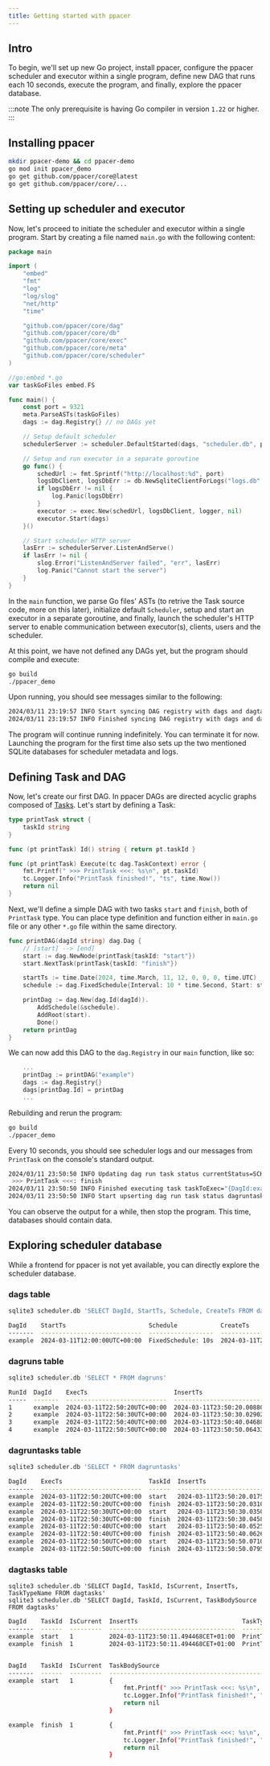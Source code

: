 ```yaml
---
title: Getting started with ppacer
---
```


## Intro

To begin, we'll set up  new Go project, install ppacer, configure the ppacer
scheduler and executor within a single program, define new DAG that runs each
10 seconds, execute the program, and finally, explore the ppacer database.

:::note
The only prerequisite is having Go compiler in version `1.22` or higher.
:::


## Installing ppacer

```bash
mkdir ppacer-demo && cd ppacer-demo
go mod init ppacer_demo
go get github.com/ppacer/core@latest
go get github.com/ppacer/core/...
```


## Setting up scheduler and executor

Now, let's proceed to initiate the scheduler and executor within a single
program. Start by creating a file named `main.go` with the following content:

```go
package main

import (
    "embed"
    "fmt"
    "log"
    "log/slog"
    "net/http"
    "time"

    "github.com/ppacer/core/dag"
    "github.com/ppacer/core/db"
    "github.com/ppacer/core/exec"
    "github.com/ppacer/core/meta"
    "github.com/ppacer/core/scheduler"
)

//go:embed *.go
var taskGoFiles embed.FS

func main() {
    const port = 9321
    meta.ParseASTs(taskGoFiles)
    dags := dag.Registry{} // no DAGs yet

    // Setup default scheduler
    schedulerServer := scheduler.DefaultStarted(dags, "scheduler.db", port)

    // Setup and run executor in a separate goroutine
    go func() {
        schedUrl := fmt.Sprintf("http://localhost:%d", port)
        logsDbClient, logsDbErr := db.NewSqliteClientForLogs("logs.db", nil)
        if logsDbErr != nil {
            log.Panic(logsDbErr)
        }
        executor := exec.New(schedUrl, logsDbClient, logger, nil)
        executor.Start(dags)
    }()

    // Start scheduler HTTP server
    lasErr := schedulerServer.ListenAndServe()
    if lasErr != nil {
        slog.Error("ListenAndServer failed", "err", lasErr)
        log.Panic("Cannot start the server")
    }
}
```

In the `main` function, we parse Go files' ASTs (to retrive the Task source
code, more on this later), initialize default `Scheduler`, setup and start an
executor in a separate goroutine, and finally, launch the scheduler's HTTP
server to enable communication between executor(s), clients, users and the
scheduler.

At this point, we have not defined any DAGs yet, but the program should compile
and execute:

```bash
go build
./ppacer_demo
```

Upon running, you should see messages similar to the following:

```bash
2024/03/11 23:19:57 INFO Start syncing DAG registry with dags and dagtasks tables
2024/03/11 23:19:57 INFO Finished syncing DAG registry with dags and dagtasks tables duration=237.875µs
```

The program will continue running indefinitely. You can terminate it for now.
Launching the program for the first time also sets up the two mentioned SQLite
databases for scheduler metadata and logs.


## Defining Task and DAG

Now, let's create our first DAG. In ppacer DAGs are directed acyclic graphs
composed of [Tasks](https://pkg.go.dev/github.com/ppacer/core/dag#Task). Let's
start by defining a Task:


```go
type printTask struct {
    taskId string
}

func (pt printTask) Id() string { return pt.taskId }

func (pt printTask) Execute(tc dag.TaskContext) error {
    fmt.Printf(" >>> PrintTask <<<: %s\n", pt.taskId)
    tc.Logger.Info("PrintTask finished!", "ts", time.Now())
    return nil
}
```

Next, we'll define a simple DAG with two tasks `start` and `finish`, both of
`PrintTask` type. You can place type definition and function either in `main.go`
file or any other `*.go` file within the same directory.


```go
func printDAG(dagId string) dag.Dag {
    // [start] --> [end]
    start := dag.NewNode(printTask{taskId: "start"})
    start.NextTask(printTask{taskId: "finish"})

    startTs := time.Date(2024, time.March, 11, 12, 0, 0, 0, time.UTC)
    schedule := dag.FixedSchedule{Interval: 10 * time.Second, Start: startTs}

    printDag := dag.New(dag.Id(dagId)).
        AddSchedule(&schedule).
        AddRoot(start).
        Done()
    return printDag
}
```

We can now add this DAG to the `dag.Registry` in our `main` function, like
so:

```go
    ...
    printDag := printDAG("example")
    dags := dag.Registry{}
    dags[printDag.Id] = printDag
    ...
```

Rebuilding and rerun the program:

```bash
go build
./ppacer_demo
```

Every 10 seconds, you should see scheduler logs and our messages from
`PrintTask` on the console's standard output.


```bash
2024/03/11 23:50:50 INFO Updating dag run task status currentStatus=SCHEDULED newStatus=RUNNING
 >>> PrintTask <<<: finish
2024/03/11 23:50:50 INFO Finished executing task taskToExec="{DagId:example ExecTs:2024-03-11T22:50:50UTC+00:00 TaskId:finish}"
2024/03/11 23:50:50 INFO Start upserting dag run task status dagruntask="{DagId:example AtTime:2024-03-11 22:50:50 +0000 UTC TaskId:finish}" status=SUCCESS
```

You can observe the output for a while, then stop the program. This time,
databases should contain data.


## Exploring scheduler database

While a frontend for ppacer is not yet available, you can directly explore the
scheduler database.


### dags table

```bash
sqlite3 scheduler.db 'SELECT DagId, StartTs, Schedule, CreateTs FROM dags'
```

```bash
DagId    StartTs                       Schedule            CreateTs
-------  ----------------------------  ------------------  -----------------------------------
example  2024-03-11T12:00:00UTC+00:00  FixedSchedule: 10s  2024-03-11T23:50:11.493288CET+01:00
```

### dagruns table


```bash
sqlite3 scheduler.db 'SELECT * FROM dagruns'
```

```bash
RunId  DagId    ExecTs                        InsertTs                             Status   StatusUpdateTs                       Version
-----  -------  ----------------------------  -----------------------------------  -------  -----------------------------------  -------
1      example  2024-03-11T22:50:20UTC+00:00  2024-03-11T23:50:20.008809CET+01:00  SUCCESS  2024-03-11T23:50:20.040002CET+01:00  0.0.1  
2      example  2024-03-11T22:50:30UTC+00:00  2024-03-11T23:50:30.029023CET+01:00  SUCCESS  2024-03-11T23:50:30.05513CET+01:00   0.0.1  
3      example  2024-03-11T22:50:40UTC+00:00  2024-03-11T23:50:40.046885CET+01:00  SUCCESS  2024-03-11T23:50:40.07069CET+01:00   0.0.1  
4      example  2024-03-11T22:50:50UTC+00:00  2024-03-11T23:50:50.064339CET+01:00  SUCCESS  2024-03-11T23:50:50.088597CET+01:00  0.0.1  
```

### dagruntasks table


```bash
sqlite3 scheduler.db 'SELECT * FROM dagruntasks'
```

```bash
DagId    ExecTs                        TaskId  InsertTs                             Status   StatusUpdateTs                       Version
-------  ----------------------------  ------  -----------------------------------  -------  -----------------------------------  -------
example  2024-03-11T22:50:20UTC+00:00  start   2024-03-11T23:50:20.017508CET+01:00  SUCCESS  2024-03-11T23:50:20.029982CET+01:00  0.0.1  
example  2024-03-11T22:50:20UTC+00:00  finish  2024-03-11T23:50:20.031029CET+01:00  SUCCESS  2024-03-11T23:50:20.039541CET+01:00  0.0.1  
example  2024-03-11T22:50:30UTC+00:00  start   2024-03-11T23:50:30.035029CET+01:00  SUCCESS  2024-03-11T23:50:30.044957CET+01:00  0.0.1  
example  2024-03-11T22:50:30UTC+00:00  finish  2024-03-11T23:50:30.045843CET+01:00  SUCCESS  2024-03-11T23:50:30.054539CET+01:00  0.0.1  
example  2024-03-11T22:50:40UTC+00:00  start   2024-03-11T23:50:40.052554CET+01:00  SUCCESS  2024-03-11T23:50:40.061641CET+01:00  0.0.1  
example  2024-03-11T22:50:40UTC+00:00  finish  2024-03-11T23:50:40.062699CET+01:00  SUCCESS  2024-03-11T23:50:40.069775CET+01:00  0.0.1  
example  2024-03-11T22:50:50UTC+00:00  start   2024-03-11T23:50:50.071096CET+01:00  SUCCESS  2024-03-11T23:50:50.07821CET+01:00   0.0.1  
example  2024-03-11T22:50:50UTC+00:00  finish  2024-03-11T23:50:50.079578CET+01:00  SUCCESS  2024-03-11T23:50:50.088131CET+01:00  0.0.1  
```

### dagtasks table

```
sqlite3 scheduler.db 'SELECT DagId, TaskId, IsCurrent, InsertTs, TaskTypeName FROM dagtasks'
sqlite3 scheduler.db 'SELECT DagId, TaskId, IsCurrent, TaskBodySource FROM dagtasks'
```

```bash
DagId    TaskId  IsCurrent  InsertTs                             TaskTypeName
-------  ------  ---------  -----------------------------------  ------------
example  start   1          2024-03-11T23:50:11.494468CET+01:00  PrintTask
example  finish  1          2024-03-11T23:50:11.494468CET+01:00  PrintTask


DagId    TaskId  IsCurrent  TaskBodySource
-------  ------  ---------  ------------------------------------------------------------
example  start   1          {
                                fmt.Printf(" >>> PrintTask <<<: %s\n", pt.taskId)
                                tc.Logger.Info("PrintTask finished!", "ts", time.Now())
                                return nil
                            }

example  finish  1          {
                                fmt.Printf(" >>> PrintTask <<<: %s\n", pt.taskId)
                                tc.Logger.Info("PrintTask finished!", "ts", time.Now())
                                return nil
                            }
```

